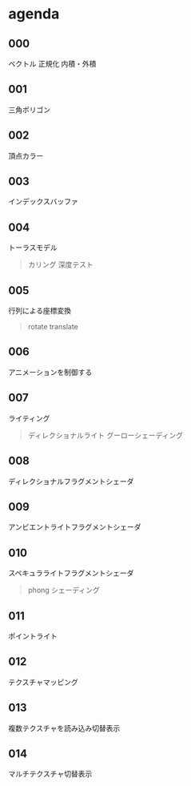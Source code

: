 # agenda

## 000

ベクトル
正規化
内積・外積


## 001

三角ポリゴン


## 002

頂点カラー


## 003

インデックスバッファ


## 004

トーラスモデル
> カリング
> 深度テスト


## 005

行列による座標変換
> rotate
> translate


## 006

アニメーションを制御する


## 007

ライティング
> ディレクショナルライト
> グーローシェーディング


## 008

ディレクショナルフラグメントシェーダ


## 009

アンビエントライトフラグメントシェーダ


## 010

スペキュラライトフラグメントシェーダ
> phong シェーディング


## 011

ポイントライト


## 012

テクスチャマッピング


## 013

複数テクスチャを読み込み切替表示


## 014

マルチテクスチャ切替表示



